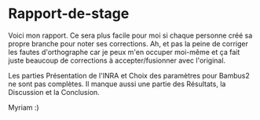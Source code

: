 Rapport-de-stage
================

Voici mon rapport. Ce sera plus facile pour moi si chaque personne créé sa propre branche pour noter ses corrections. Ah, et pas la peine de corriger les fautes d'orthographe car je peux m'en occuper moi-même et ça fait juste beaucoup de corrections à accepter/fusionner avec l'original. 

Les parties Présentation de l'INRA et Choix des paramètres pour Bambus2 ne sont pas complètes. Il manque aussi une partie des Résultats, la Discussion et la Conclusion. 

Myriam :)
